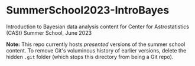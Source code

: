 # SummerSchool2023-IntroBayes
Introduction to Bayesian data analysis content for Center for Astrostatistics (CASt) Summer School, June 2023



**Note:** This repo currently hosts *presented* versions of the summer school content. To remove Git's voluminous history of earlier versions, delete the hidden `.git` folder (which stops this directory from being a Git repo).

